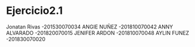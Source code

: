 # Ejercicio2.1
Jonatan Rivas -201530070034
ANGIE NUÑEZ   -201810070042
ANNY ALVARADO -201820070015
JENIFER ARDON -201810070048
AYLIN FUNEZ   -201830070020
